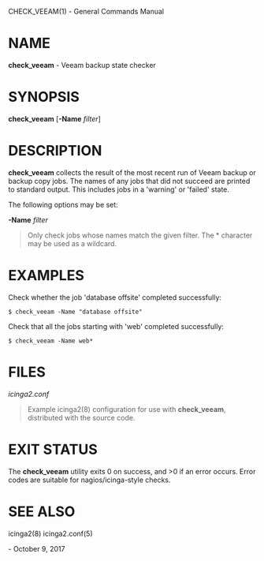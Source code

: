CHECK\_VEEAM(1) - General Commands Manual

# NAME

**check\_veeam** - Veeam backup state checker

# SYNOPSIS

**check\_veeam**
\[**-Name**&nbsp;*filter*]

# DESCRIPTION

**check\_veeam**
collects the result of the most recent run of Veeam backup or backup copy jobs.
The names of any jobs that did not succeed are printed to standard output.
This includes jobs in a
'warning'
or
'failed'
state.

The following options may be set:

**-Name** *filter*

> Only check jobs whose names match the given filter. The \* character may be used
> as a wildcard.

# EXAMPLES

Check whether the job 'database offsite' completed successfully:

	$ check_veeam -Name "database offsite"

Check that all the jobs starting with 'web' completed successfully:

	$ check_veeam -Name web*

# FILES

*icinga2.conf*

> Example
> icinga2(8)
> configuration for use with
> **check\_veeam**,
> distributed with the source code.

# EXIT STATUS

The **check\_veeam** utility exits&#160;0 on success, and&#160;&gt;0 if an error occurs.
Error codes are suitable for nagios/icinga-style checks.

# SEE ALSO

icinga2(8)
icinga2.conf(5)

 \- October 9, 2017

